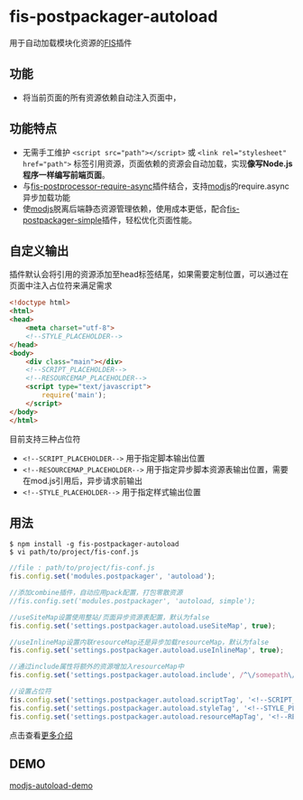 # fis-postpackager-autoload

用于自动加载模块化资源的[FIS](https://github.com/fex-team/fis)插件

## 功能

 - 将当前页面的所有资源依赖自动注入页面中，


## 功能特点

 - 无需手工维护 ```<script src="path"></script>``` 或 ```<link rel="stylesheet" href="path">``` 标签引用资源，页面依赖的资源会自动加载，实现**像写Node.js程序一样编写前端页面**。
 - 与[fis-postprocessor-require-async](https://github.com/xiangshouding/fis-postprocessor-require-async)插件结合，支持[modjs](https://github.com/fex-team/mod)的require.async异步加载功能
 - 使[modjs](https://github.com/fex-team/mod)脱离后端静态资源管理依赖，使用成本更低，配合[fis-postpackager-simple](https://github.com/hefangshi/fis-postpackager-simple)插件，轻松优化页面性能。

## 自定义输出

插件默认会将引用的资源添加至head标签结尾，如果需要定制位置，可以通过在页面中注入占位符来满足需求

```html
<!doctype html>
<html>
<head>
    <meta charset="utf-8">
    <!--STYLE_PLACEHOLDER-->
</head>
<body>
    <div class="main"></div>
    <!--SCRIPT_PLACEHOLDER-->
    <!--RESOURCEMAP_PLACEHOLDER-->
    <script type="text/javascript">
        require('main');
    </script>
</body>
</html>
```

目前支持三种占位符

* `<!--SCRIPT_PLACEHOLDER-->` 用于指定脚本输出位置
* `<!--RESOURCEMAP_PLACEHOLDER-->` 用于指定异步脚本资源表输出位置，需要在mod.js引用后，异步请求前输出
* `<!--STYLE_PLACEHOLDER-->` 用于指定样式输出位置

## 用法

    $ npm install -g fis-postpackager-autoload
    $ vi path/to/project/fis-conf.js

```javascript
//file : path/to/project/fis-conf.js
fis.config.set('modules.postpackager', 'autoload');

//添加combine插件，自动应用pack配置，打包零散资源
//fis.config.set('modules.postpackager', 'autoload, simple');

//useSiteMap设置使用整站/页面异步资源表配置，默认为false
fis.config.set('settings.postpackager.autoload.useSiteMap', true);

//useInlineMap设置内联resourceMap还是异步加载resourceMap，默认为false
fis.config.set('settings.postpackager.autoload.useInlineMap', true);

//通过include属性将额外的资源增加入resourceMap中
fis.config.set('settings.postpackager.autoload.include', /^\/somepath\//i);

//设置占位符
fis.config.set('settings.postpackager.autoload.scriptTag', '<!--SCRIPT_PLACEHOLDER-->');
fis.config.set('settings.postpackager.autoload.styleTag', '<!--STYLE_PLACEHOLDER-->');
fis.config.set('settings.postpackager.autoload.resourceMapTag', '<!--RESOURCEMAP_PLACEHOLDER-->');
```

点击查看[更多介绍](#)

## DEMO

[modjs-autoload-demo](https://github.com/hefangshi/modjs-autoload-demo)
